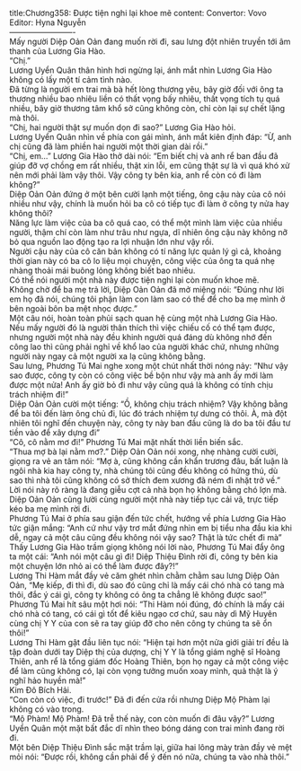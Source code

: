 title:Chương358: Được tiện nghi lại khoe mẽ
content:
Convertor: Vovo<br>Editor: Hyna Nguyễn<br>————————-<br>Mấy người Diệp Oản Oản đang muốn rời đi, sau lưng đột nhiên truyền tới âm thanh của Lương Gia Hào.<br>“Chị.”<br>Lương Uyển Quân thân hình hơi ngừng lại, ánh mắt nhìn Lương Gia Hào không có lấy một tí cảm tình nào.<br>Đã từng là người em trai mà bà hết lòng thương yêu, bây giờ đối với ông ta thương nhiều bao nhiêu liền có thất vọng bấy nhiêu, thất vọng tích tụ quá nhiều, bây giờ thương tâm khổ sở cũng không còn, chỉ còn lại sự chết lặng mà thôi.<br>“Chị, hai người thật sự muốn dọn đi sao?” Lương Gia Hào hỏi.<br>Lương Uyển Quân nhìn về phía con gái mình, ánh mắt kiên định đáp: “Ừ, anh chị cũng đã làm phiền hai người một thời gian dài rồi.”<br>“Chị, em…” Lương Gia Hào thở dài nói: “Em biết chị và anh rể ban đầu đã giúp đỡ vợ chồng em rất nhiều, thật xin lỗi, em cũng thật sự là vì quá khó xử nên mới phải làm vậy thôi. Vậy công ty bên kia, anh rể còn có đi làm không?”<br>Diệp Oản Oản đứng ở một bên cười lạnh một tiếng, ông cậu này của cô nói nhiều như vậy, chính là muốn hỏi ba cô có tiếp tục đi làm ở công ty nửa hay không thôi?<br>Năng lực làm việc của ba cô quá cao, có thể một mình làm việc của nhiều người, thậm chí còn làm như trâu như ngựa, dĩ nhiên ông cậu này không nỡ bỏ qua nguồn lao động tạo ra lợi nhuận lớn như vậy rồi.<br>Người cậu này của cô căn bản không có tí năng lực quản lý gì cả, khoảng thời gian này có ba cô lo liệu mọi chuyện, công việc của ông ta quá nhẹ nhàng thoải mái buông lỏng không biết bao nhiêu.<br>Có thể nói người một nhà này được tiện nghi lại còn muốn khoe mẽ.<br>Không chờ để ba mẹ trả lời, Diệp Oản Oản đã mở miệng nói: “Đúng như lời em họ đã nói, chúng tôi phận làm con làm sao có thể để cho ba mẹ mình ở bên ngoài bôn ba mệt nhọc được.”<br>Một câu nói, hoàn toàn phủi sạch quan hệ cùng một nhà Lương Gia Hào.<br>Nếu mấy người đó là người thân thích thì việc chiếu cố có thể tạm được, nhưng người một nhà này đều khinh người quá đáng dù không nhớ đến công lao thì cũng phải nghỉ về khổ lao của người khác chứ, nhưng những người này ngay cả một người xa lạ cũng không bằng.<br>Sau lưng, Phương Tú Mai nghe xong một chút nhất thời nóng nảy: “Như vậy sao được, công ty còn có công việc bề bộn như vậy mà anh ấy mới làm được một nửa! Anh ấy giờ bỏ đi như vậy cũng quá là không có tính chịu trách nhiệm đi!”<br>Diệp Oản Oản cười một tiếng: “Ồ, không chịu trách nhiệm? Vậy không bằng để ba tôi đến làm ông chủ đi, lúc đó trách nhiệm tự dưng có thôi. À, mà đột nhiên tôi nghĩ đến chuyện này, công ty này ban đầu cũng là do ba tôi đầu tư tiền vào để xây dựng đi”<br>“Cô, cô nằm mơ đi!” Phương Tú Mai mặt nhất thời liền biến sắc.<br>“Thua mợ bà lại nằm mơ?.” Diệp Oản Oản nói xong, nhẹ nhàng cười cười, giọng ra vẻ an tâm nói: “Mợ à, cũng không cần khẩn trương đâu, bất luận là ngôi nhà kia hay công ty, nhà chúng tôi cũng đều không có hứng thú, dù sao thì nhà tôi cũng không có sở thích đem xương đã ném đi nhặt trở về.”<br>Lời nói này rõ ràng là đang giễu cợt cả nhà bọn họ không bằng chó lợn mà.<br>Diệp Oản Oản cũng lười cùng người một nhà này tiếp tục cải vã, trực tiếp kéo ba mẹ mình rời đi.<br>Phương Tú Mai ở phía sau giận đến tức chết, hướng về phía Lương Gia Hào tức giận mắng: “Anh cứ như vậy trơ mắt đứng nhìn em bị tiểu nha đầu kia khi dễ, ngay cả một câu cũng đều không nói vậy sao? Thật là tức chết đi mà”<br>Thấy Lương Gia Hào trầm giọng không nói lời nào, Phương Tú Mai đẩy ông ta một cái: “Anh nói một câu gì đi! Diệp Thiệu Đình rời đi, công ty bên kia một chuyện lớn nhỏ ai có thể làm được đây?!”<br>Lương Thi Hàm mắt đầy vẻ căm ghét nhìn chằm chằm sau lưng Diệp Oản Oản, “Mẹ kiếp, đi thì đi, dù sao đó cũng chỉ là mấy cái chó nhà có tang mà thôi, đắc ý cái gì, công ty không có ông ta chẳng lẽ không được sao!”<br>Phương Tú Mai hít sâu một hơi nói: “Thi Hàm nói đúng, đó chính là mấy cái chó nhà có tang, có cái gì tốt để kiêu ngạo cơ chứ, sau này dì Mỹ Huyên cùng chị Y Y của con sẽ ra tay giúp đỡ cho nên công ty chúng ta sẽ ổn thôi!”<br>Lương Thi Hàm gật đầu liên tục nói: “Hiện tại hơn một nửa giới giải trí đều là tập đoàn dưới tay Diệp thị của dượng, chị Y Y là tổng giám nghệ sĩ Hoàng Thiên, anh rể là tổng giám đốc Hoàng Thiên, bọn họ ngay cả một công việc để làm cũng không có, lại còn vọng tưởng muốn xoay mình, quả thật là ý nghĩ hảo huyền mà!”<br>Kim Đô Bích Hải.<br>“Con còn có việc, đi trước!” Đã đi đến cửa rồi nhưng Diệp Mộ Phàm lại không có vào trong.<br>“Mộ Phàm! Mộ Phàm! Đã trễ thế này, con còn muốn đi đâu vậy?” Lương Uyển Quân một mặt bất đắc dĩ nhìn theo bóng dáng con trai mình đang rời đi.<br>Một bên Diệp Thiệu Đình sắc mặt trầm lại, giữa hai lông mày tràn đầy vẻ mệt mỏi nói: “Được rồi, không cần phải để ý đến nó nữa, chúng ta vào nhà thôi.”